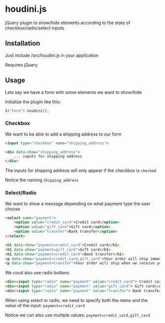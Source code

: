 # houdini.js

jQuery plugin to show/hide elements according to the state of checkbox/radio/select inputs

## Installation

Just include /src/houdini.js in your application

Requires jQuery

## Usage

Lets say we have a form with some elements we want to show/hide

Initialize the plugin like this: 

```javascript
$("form").houdini();
```


### Checkbox

We want to be able to add a shipping address to our form

```html
<input type="checkbox" name="shipping_address">

<div data-show="shipping_address">
	... inputs for shipping address
</div>
```

The inputs for shipping address will only appear if the checkbox is `checked`

Notice the naming `shipping_address`

### Select/Radio

We want to show a message depending on what payment type the user choose

```html
<select name="payment">
	<option value="credit_card">Credit card</option>
	<option value="gift_card">Gift card</option>
	<option value="transfer">Bank transfer</option>
</select>

<h1 data-show="payment=credit_card">Credit card</h1>
<h1 data-show="payment=gift_card">Gift card</h1>
<h1 data-show="payment=credit_card">Bank transfer</h1>
<p data-show="payment=credit_card,gift_card">Your order will ship immediately</p>
<p data-show="payment=transfer">Your order will ship when we receive your payment</p>
```

We coud also use radio buttons

```html
<div><input type="radio" name="payment" value="credit_card"> Credit card</div>
<div><input type="radio" name="payment" value="gift_card"> Gift card</div>
<div><input type="radio" name="payment" value="transfer"> Bank transfer</div>
```

When using select or radio, we need to specify both the *name* and the *value* of the input: `payment=credit_card`

Notice we can also use multiple values: `payment=credit_card,gift_card`